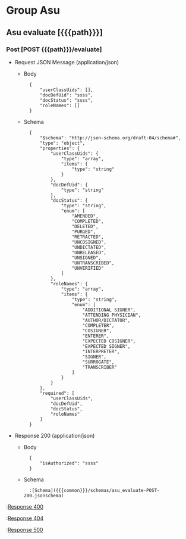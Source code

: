 # Group Asu

## Asu evaluate [{{{path}}}]

### Post [POST {{{path}}}/evaluate]

+ Request JSON Message (application/json)

    + Body

            {
                "userClassUids": [],
                "docDefUid": "ssss",
                "docStatus": "ssss",
                "roleNames": []
            }

    + Schema

            {
                "$schema": "http://json-schema.org/draft-04/schema#",
                "type": "object",
                "properties": {
                    "userClassUids": {
                        "type": "array",
                        "items": {
                            "type": "string"
                        }
                    },
                    "docDefUid": {
                        "type": "string"
                    },
                    "docStatus": {
                        "type": "string",
                        "enum": [
                            "AMENDED",
                            "COMPLETED",
                            "DELETED",
                            "PURGED",
                            "RETRACTED",
                            "UNCOSIGNED",
                            "UNDICTATED",
                            "UNRELEASED",
                            "UNSIGNED",
                            "UNTRANSCRIBED",
                            "UNVERIFIED"
                        ]
                    },
                    "roleNames": {
                        "type": "array",
                        "items": {
                            "type": "string",
                            "enum": [
                                "ADDITIONAL SIGNER",
                                "ATTENDING PHYSICIAN",
                                "AUTHOR/DICTATOR",
                                "COMPLETER",
                                "COSIGNER",
                                "ENTERER",
                                "EXPECTED COSIGNER",
                                "EXPECTED SIGNER",
                                "INTERPRETER",
                                "SIGNER",
                                "SURROGATE",
                                "TRANSCRIBER"
                            ]
                        }
                    }
                },
                "required": [
                    "userClassUids",
                    "docDefUid",
                    "docStatus",
                    "roleNames"
                ]
            }

+ Response 200 (application/json)

    + Body

            {
                "isAuthorized": "ssss"
            }

    + Schema

            :[Schema]({{{common}}}/schemas/asu_evaluate-POST-200.jsonschema)

:[Response 400]({{{common}}}/responses/400.md)

:[Response 404]({{{common}}}/responses/404.md)

:[Response 500]({{{common}}}/responses/500.md)

